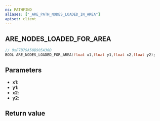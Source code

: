 ```yaml
---
ns: PATHFIND
aliases: ["_ARE_PATH_NODES_LOADED_IN_AREA"]
apiset: client
---
```

## ARE_NODES_LOADED_FOR_AREA

```c
// 0xF7B79A50B905A30D
BOOL ARE_NODES_LOADED_FOR_AREA(float x1,float y1,float x2,float y2);
```


## Parameters
* **x1**:
* **y1**:
* **x2**:
* **y2**:

## Return value